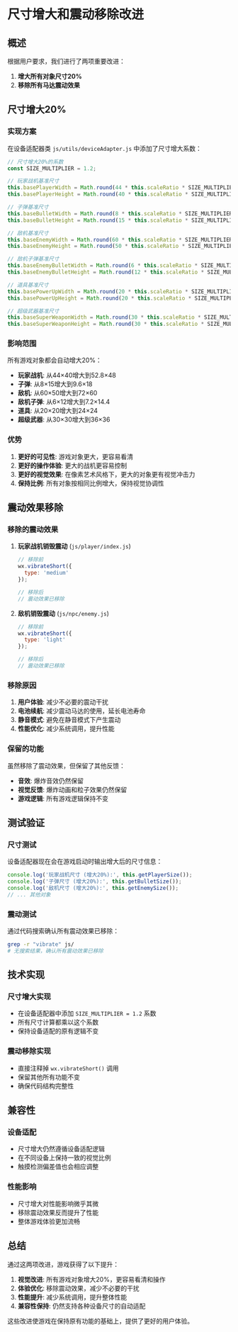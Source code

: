 # 尺寸增大和震动移除改进

## 概述
根据用户要求，我们进行了两项重要改进：
1. **增大所有对象尺寸20%**
2. **移除所有马达震动效果**

## 尺寸增大20%

### 实现方案
在设备适配器类 `js/utils/deviceAdapter.js` 中添加了尺寸增大系数：

```javascript
// 尺寸增大20%的系数
const SIZE_MULTIPLIER = 1.2;

// 玩家战机基准尺寸
this.basePlayerWidth = Math.round(44 * this.scaleRatio * SIZE_MULTIPLIER);
this.basePlayerHeight = Math.round(40 * this.scaleRatio * SIZE_MULTIPLIER);

// 子弹基准尺寸
this.baseBulletWidth = Math.round(8 * this.scaleRatio * SIZE_MULTIPLIER);
this.baseBulletHeight = Math.round(15 * this.scaleRatio * SIZE_MULTIPLIER);

// 敌机基准尺寸
this.baseEnemyWidth = Math.round(60 * this.scaleRatio * SIZE_MULTIPLIER);
this.baseEnemyHeight = Math.round(50 * this.scaleRatio * SIZE_MULTIPLIER);

// 敌机子弹基准尺寸
this.baseEnemyBulletWidth = Math.round(6 * this.scaleRatio * SIZE_MULTIPLIER);
this.baseEnemyBulletHeight = Math.round(12 * this.scaleRatio * SIZE_MULTIPLIER);

// 道具基准尺寸
this.basePowerUpWidth = Math.round(20 * this.scaleRatio * SIZE_MULTIPLIER);
this.basePowerUpHeight = Math.round(20 * this.scaleRatio * SIZE_MULTIPLIER);

// 超级武器基准尺寸
this.baseSuperWeaponWidth = Math.round(30 * this.scaleRatio * SIZE_MULTIPLIER);
this.baseSuperWeaponHeight = Math.round(30 * this.scaleRatio * SIZE_MULTIPLIER);
```

### 影响范围
所有游戏对象都会自动增大20%：
- **玩家战机**: 从44×40增大到52.8×48
- **子弹**: 从8×15增大到9.6×18
- **敌机**: 从60×50增大到72×60
- **敌机子弹**: 从6×12增大到7.2×14.4
- **道具**: 从20×20增大到24×24
- **超级武器**: 从30×30增大到36×36

### 优势
1. **更好的可见性**: 游戏对象更大，更容易看清
2. **更好的操作体验**: 更大的战机更容易控制
3. **更好的视觉效果**: 在像素艺术风格下，更大的对象更有视觉冲击力
4. **保持比例**: 所有对象按相同比例增大，保持视觉协调性

## 震动效果移除

### 移除的震动效果
1. **玩家战机销毁震动** (`js/player/index.js`)
   ```javascript
   // 移除前
   wx.vibrateShort({
     type: 'medium'
   });
   
   // 移除后
   // 震动效果已移除
   ```

2. **敌机销毁震动** (`js/npc/enemy.js`)
   ```javascript
   // 移除前
   wx.vibrateShort({
     type: 'light'
   });
   
   // 移除后
   // 震动效果已移除
   ```

### 移除原因
1. **用户体验**: 减少不必要的震动干扰
2. **电池续航**: 减少震动马达的使用，延长电池寿命
3. **静音模式**: 避免在静音模式下产生震动
4. **性能优化**: 减少系统调用，提升性能

### 保留的功能
虽然移除了震动效果，但保留了其他反馈：
- **音效**: 爆炸音效仍然保留
- **视觉反馈**: 爆炸动画和粒子效果仍然保留
- **游戏逻辑**: 所有游戏逻辑保持不变

## 测试验证

### 尺寸测试
设备适配器现在会在游戏启动时输出增大后的尺寸信息：
```javascript
console.log('玩家战机尺寸 (增大20%):', this.getPlayerSize());
console.log('子弹尺寸 (增大20%):', this.getBulletSize());
console.log('敌机尺寸 (增大20%):', this.getEnemySize());
// ... 其他对象
```

### 震动测试
通过代码搜索确认所有震动效果已移除：
```bash
grep -r "vibrate" js/
# 无搜索结果，确认所有震动效果已移除
```

## 技术实现

### 尺寸增大实现
- 在设备适配器中添加 `SIZE_MULTIPLIER = 1.2` 系数
- 所有尺寸计算都乘以这个系数
- 保持设备适配的原有逻辑不变

### 震动移除实现
- 直接注释掉 `wx.vibrateShort()` 调用
- 保留其他所有功能不变
- 确保代码结构完整性

## 兼容性

### 设备适配
- 尺寸增大仍然遵循设备适配逻辑
- 在不同设备上保持一致的视觉比例
- 触摸检测偏差值也会相应调整

### 性能影响
- 尺寸增大对性能影响微乎其微
- 移除震动效果反而提升了性能
- 整体游戏体验更加流畅

## 总结

通过这两项改进，游戏获得了以下提升：

1. **视觉改进**: 所有游戏对象增大20%，更容易看清和操作
2. **体验优化**: 移除震动效果，减少不必要的干扰
3. **性能提升**: 减少系统调用，提升整体性能
4. **兼容性保持**: 仍然支持各种设备尺寸的自动适配

这些改进使游戏在保持原有功能的基础上，提供了更好的用户体验。 